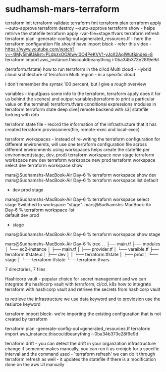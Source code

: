 # sudhamsh-mars-terraform

terraform init
terraform validate
terraform fmt
terraform plan
terraform apply --auto-approve
terraform destroy --auto-approve
terraform show - helps retrirve the statefile
terraform apply -var-file=stage.tfvars
terraform refresh
terraform plan -generate-config-out=generated_resources.tf - here the terraform configuration file should have import block - refer this video - https://www.youtube.com/watch?v=-4IMy5ihiiU&list=PLdpzxOOAlwvI0O4PeKVV1-yJoX2AqIWuf&index=8
terraform import aws_instance.thiscouldbeanything i-0ba34b373e28f9e9d

(terraform.tfstate)
how to run terraform in the ci/cd
Multi cloud - Hybrid cloud srchitecture of terraform
Multi region - in a specific cloud

I don't remember the syntax 100 percent, but I give a rough overview

variables - input(pass some info to the terraform, terraform apply does it for us behind the scenes) and output variables(terraform to print a particular value on the terminal)
terraform.tfvars
conditional expressions
modules in terraform
terraform state deep dive| remote backend with s3| statefile locking with ddb

terraform state file - record the information of the infrastructure that it has created
terraform proviosioners(file, remote-exec and local-exec)

terraform workspaces - instead of re-writing the terraform configuration for different environemts, will use one terraform configuration file across different environments using workspaces
helps create the statefile per environment(stage, dev, prod)
terraform workspace new stage
terraform workspace new dev
terraform workspace new prod
terraform workspace select dev
terraform workspace show

mars@Sudhamshs-MacBook-Air Day-6 % terraform workspace show
dev
mars@Sudhamshs-MacBook-Air Day-6 % terraform workspace list
  default
* dev
  prod
  stage

mars@Sudhamshs-MacBook-Air Day-6 % terraform workspace select stage
Switched to workspace "stage".
mars@Sudhamshs-MacBook-Air Day-6 % terraform workspace list        
  default
  dev
  prod
* stage

mars@Sudhamshs-MacBook-Air Day-6 % terraform workspace show
stage

mars@Sudhamshs-MacBook-Air Day-6 % tree .
.
├── main.tf
├── modules
│   └── ec2-instance
│       ├── main.tf
│       ├── provider.tf
│       └── varaible.tf
├── terraform.tfstate.d
│   ├── dev
│   │   └── terraform.tfstate
│   ├── prod
│   └── stage
│       └── terraform.tfstate
└── terraform.tfvars

7 directories, 7 files

Hashicorp vault - popular choice for secret management and we can integrate the hashicorp vault with terraform, ci/cd, k8s
how to integrate terraform with hashicorp vault and retrieve the secrets from hashicorp vault

to retrieve the infrastructure we use data keyword and to proviosion use the resiurce keyword


terraform import block- we're importing the existing configuration that is not created by terraform

terraform plan -generate-config-out=generated_resources.tf
terraform import aws_instance.thiscouldbeanything i-0ba34b373e28f9e9d

terraform drift - you can detect the drift in your organzation infrastructure change if someone makes manually, you can run it as cronjob for a specific interval and the command used - 'terraform refresh'
we can do it through terraform refresh as well - it updates the statefile if there is a modification done on the aws UI manually